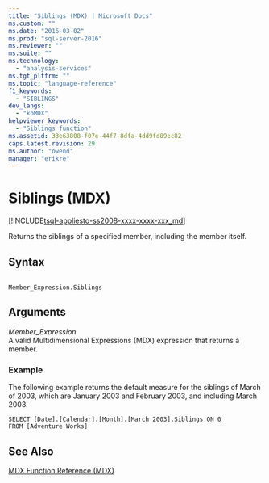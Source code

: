 ```yaml
---
title: "Siblings (MDX) | Microsoft Docs"
ms.custom: ""
ms.date: "2016-03-02"
ms.prod: "sql-server-2016"
ms.reviewer: ""
ms.suite: ""
ms.technology: 
  - "analysis-services"
ms.tgt_pltfrm: ""
ms.topic: "language-reference"
f1_keywords: 
  - "SIBLINGS"
dev_langs: 
  - "kbMDX"
helpviewer_keywords: 
  - "Siblings function"
ms.assetid: 33e63808-f07e-44f7-8dfa-4dd9fd89ec82
caps.latest.revision: 29
ms.author: "owend"
manager: "erikre"
---
```

# Siblings (MDX)
[!INCLUDE[tsql-appliesto-ss2008-xxxx-xxxx-xxx_md](../a9retired/includes/tsql-appliesto-ss2008-xxxx-xxxx-xxx-md.md)]

  Returns the siblings of a specified member, including the member itself.  
  
## Syntax  
  
```  
  
Member_Expression.Siblings   
```  
  
## Arguments  
 *Member_Expression*  
 A valid Multidimensional Expressions (MDX) expression that returns a member.  
  
### Example  
 The following example returns the default measure for the siblings of March of 2003, which are January 2003 and February 2003, and including March 2003.  
  
```  
SELECT [Date].[Calendar].[Month].[March 2003].Siblings ON 0  
FROM [Adventure Works]  
```  
  
## See Also  
 [MDX Function Reference &#40;MDX&#41;](../mdx/mdx-function-reference-mdx.md)  
  
  